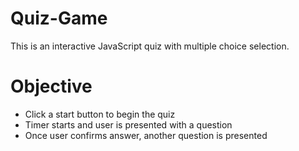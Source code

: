 # Quiz-Game
This is an interactive JavaScript quiz with multiple choice selection.

# Objective

* Click a start button to begin the quiz
* Timer starts and user is presented with a question
* Once user confirms answer, another question is presented

